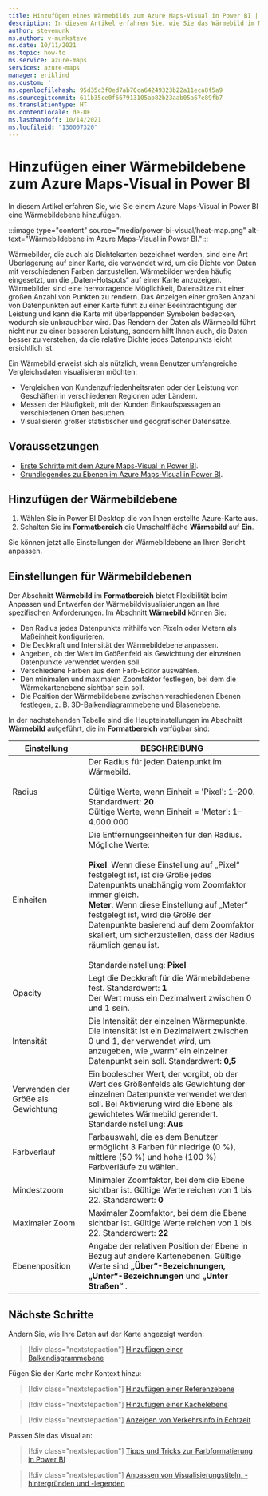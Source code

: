 ```yaml
---
title: Hinzufügen eines Wärmebilds zum Azure Maps-Visual in Power BI | Microsoft Azure Maps
description: In diesem Artikel erfahren Sie, wie Sie das Wärmebild im Microsoft Azure Maps-Visual in Power BI verwenden.
author: stevemunk
ms.author: v-munksteve
ms.date: 10/11/2021
ms.topic: how-to
ms.service: azure-maps
services: azure-maps
manager: eriklind
ms.custom: ''
ms.openlocfilehash: 95d35c3f0ed7ab70ca64249323b22a11eca8f5a9
ms.sourcegitcommit: 611b35ce0f667913105ab82b23aab05a67e89fb7
ms.translationtype: HT
ms.contentlocale: de-DE
ms.lasthandoff: 10/14/2021
ms.locfileid: "130007320"
---
```

# <a name="add-a-heat-map-layer-to-the-azure-maps-visual-for-power-bi"></a>Hinzufügen einer Wärmebildebene zum Azure Maps-Visual in Power BI

In diesem Artikel erfahren Sie, wie Sie einem Azure Maps-Visual in Power BI eine Wärmebildebene hinzufügen.

:::image type="content" source="media/power-bi-visual/heat-map.png" alt-text="Wärmebildebene im Azure Maps-Visual in Power BI.":::

Wärmebilder, die auch als Dichtekarten bezeichnet werden, sind eine Art Überlagerung auf einer Karte, die verwendet wird, um die Dichte von Daten mit verschiedenen Farben darzustellen. Wärmebilder werden häufig eingesetzt, um die „Daten-Hotspots“ auf einer Karte anzuzeigen. Wärmebilder sind eine hervorragende Möglichkeit, Datensätze mit einer großen Anzahl von Punkten zu rendern. Das Anzeigen einer großen Anzahl von Datenpunkten auf einer Karte führt zu einer Beeinträchtigung der Leistung und kann die Karte mit überlappenden Symbolen bedecken, wodurch sie unbrauchbar wird. Das Rendern der Daten als Wärmebild führt nicht nur zu einer besseren Leistung, sondern hilft Ihnen auch, die Daten besser zu verstehen, da die relative Dichte jedes Datenpunkts leicht ersichtlich ist.

Ein Wärmebild erweist sich als nützlich, wenn Benutzer umfangreiche Vergleichsdaten visualisieren möchten:

- Vergleichen von Kundenzufriedenheitsraten oder der Leistung von Geschäften in verschiedenen Regionen oder Ländern.
- Messen der Häufigkeit, mit der Kunden Einkaufspassagen an verschiedenen Orten besuchen.
- Visualisieren großer statistischer und geografischer Datensätze.

## <a name="prerequisites"></a>Voraussetzungen

- [Erste Schritte mit dem Azure Maps-Visual in Power BI](/power-bi-visual-getting-started.md).
- [Grundlegendes zu Ebenen im Azure Maps-Visual in Power BI](/power-bi-visual-understanding-layers.md).

## <a name="add-the-heat-map-layer"></a>Hinzufügen der Wärmebildebene

1. Wählen Sie in Power BI Desktop die von Ihnen erstellte Azure-Karte aus.
1. Schalten Sie im **Formatbereich**  die Umschaltfläche **Wärmebild** auf **Ein**.

Sie können jetzt alle Einstellungen der Wärmebildebene an Ihren Bericht anpassen.

## <a name="heat-map-layer-settings"></a>Einstellungen für Wärmebildebenen

Der Abschnitt **Wärmebild** im **Formatbereich** bietet Flexibilität beim Anpassen und Entwerfen der Wärmebildvisualisierungen an Ihre spezifischen Anforderungen. Im Abschnitt **Wärmebild** können Sie:

- Den Radius jedes Datenpunkts mithilfe von Pixeln oder Metern als Maßeinheit konfigurieren.
- Die Deckkraft und Intensität der Wärmebildebene anpassen.  
- Angeben, ob der Wert im Größenfeld als Gewichtung der einzelnen Datenpunkte verwendet werden soll.
- Verschiedene Farben aus dem Farb-Editor auswählen.
- Den minimalen und maximalen Zoomfaktor festlegen, bei dem die Wärmekartenebene sichtbar sein soll.
- Die Position der Wärmebildebene zwischen verschiedenen Ebenen festlegen, z. B. 3D-Balkendiagrammebene und Blasenebene.

In der nachstehenden Tabelle sind die Haupteinstellungen im Abschnitt **Wärmebild** aufgeführt, die im **Formatbereich** verfügbar sind:

| Einstellung              | BESCHREIBUNG      |
|----------------------|------------------|
| Radius | Der Radius für jeden Datenpunkt im Wärmebild.<br /><br />Gültige Werte, wenn Einheit = 'Pixel': 1–200. Standardwert: **20**<br />Gültige Werte, wenn Einheit = 'Meter': 1–4.000.000|
| Einheiten  | Die Entfernungseinheiten für den Radius. Mögliche Werte:<br /><br />**Pixel**. Wenn diese Einstellung auf „Pixel“ festgelegt ist, ist die Größe jedes Datenpunkts unabhängig vom Zoomfaktor immer gleich.<br />**Meter**. Wenn diese Einstellung auf „Meter“ festgelegt ist, wird die Größe der Datenpunkte basierend auf dem Zoomfaktor skaliert, um sicherzustellen, dass der Radius räumlich genau ist.<br /><br /> Standardeinstellung: **Pixel**  |
| Opacity | Legt die Deckkraft für die Wärmebildebene fest. Standardwert: **1**<br/>Der Wert muss ein Dezimalwert zwischen 0 und 1 sein. |
| Intensität | Die Intensität der einzelnen Wärmepunkte. Die Intensität ist ein Dezimalwert zwischen 0 und 1, der verwendet wird, um anzugeben, wie „warm“ ein einzelner Datenpunkt sein soll. Standardwert: **0,5** |
| Verwenden der Größe als Gewichtung | Ein boolescher Wert, der vorgibt, ob der Wert des Größenfelds als Gewichtung der einzelnen Datenpunkte verwendet werden soll. Bei Aktivierung wird die Ebene als gewichtetes Wärmebild gerendert. Standardeinstellung: **Aus** |
| Farbverlauf |Farbauswahl, die es dem Benutzer ermöglicht 3 Farben für niedrige (0 %), mittlere (50 %) und hohe (100 %) Farbverläufe zu wählen. |
| Mindestzoom |Minimaler Zoomfaktor, bei dem die Ebene sichtbar ist. Gültige Werte reichen von 1 bis 22. Standardwert: **0** |
|Maximaler Zoom |Maximaler Zoomfaktor, bei dem die Ebene sichtbar ist.  Gültige Werte reichen von 1 bis 22. Standardwert: **22**|
|Ebenenposition |Angabe der relativen Position der Ebene in Bezug auf andere Kartenebenen. Gültige Werte sind **„Über“-Bezeichnungen,** **„Unter“-Bezeichnungen** und **„Unter Straßen“** . |

## <a name="next-steps"></a>Nächste Schritte

Ändern Sie, wie Ihre Daten auf der Karte angezeigt werden:

> [!div class="nextstepaction"]
> [Hinzufügen einer Balkendiagrammebene](power-bi-visual-add-bar-chart-layer.md)

Fügen Sie der Karte mehr Kontext hinzu:

> [!div class="nextstepaction"]
> [Hinzufügen einer Referenzebene](power-bi-visual-add-reference-layer.md)

> [!div class="nextstepaction"]
> [Hinzufügen einer Kachelebene](power-bi-visual-add-tile-layer.md)

> [!div class="nextstepaction"]
> [Anzeigen von Verkehrsinfo in Echtzeit](power-bi-visual-show-real-time-traffic.md)

Passen Sie das Visual an:

> [!div class="nextstepaction"]
> [Tipps und Tricks zur Farbformatierung in Power BI](/power-bi/visuals/service-tips-and-tricks-for-color-formatting)

> [!div class="nextstepaction"]
> [Anpassen von Visualisierungstiteln, -hintergründen und -legenden](/power-bi/visuals/power-bi-visualization-customize-title-background-and-legend)
